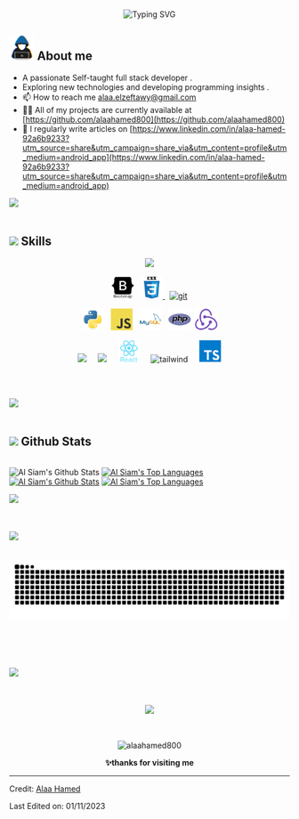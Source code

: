 <br>
<p align="center">
<img src="https://readme-typing-svg.herokuapp.com?font=Chakra+Petch&weight=500&size=22&pause=1000&color=8D9B34&center=true&vCenter=true&random=false&width=435&lines=Hey%2C+It's+ALAA+HAMED;%E3%80%8C+Web+Application+Developer++%E3%80%8D" alt="Typing SVG" />
</p>
	
## <picture><img src = "https://github.com/0xAbdulKhalid/0xAbdulKhalid/raw/main/assets/mdImages/about_me.gif" width = 45px></picture> **About me**

- A passionate Self-taught full stack developer .
-   Exploring new technologies and developing programming insights .
- 📫 How to reach me alaa.elzeftawy@gmail.com
- 👨‍💻 All of my projects are currently available at [https://github.com/alaahamed800](https://github.com/alaahamed800)
- 📝 I regularly write articles on [https://www.linkedin.com/in/alaa-hamed-92a6b9233?utm_source=share&utm_campaign=share_via&utm_content=profile&utm_medium=android_app](https://www.linkedin.com/in/alaa-hamed-92a6b9233?utm_source=share&utm_campaign=share_via&utm_content=profile&utm_medium=android_app)


<img src="https://user-images.githubusercontent.com/73097560/115834477-dbab4500-a447-11eb-908a-139a6edaec5c.gif"><br><br>

## <picture> <img src="https://media2.giphy.com/media/QssGEmpkyEOhBCb7e1/giphy.gif?cid=ecf05e47a0n3gi1bfqntqmob8g9aid1oyj2wr3ds3mg700bl&rid=giphy.gif" width ="25"></picture> **Skills**



<p  align="center">


  </p>
  
<p  align="center">
<img src="https://camo.githubusercontent.com/c8d13e1c596a6726b1da8475a9299fac133f95ef009083b48be01f975a44987e/68747470733a2f2f696d672e736869656c64732e696f2f62616467652f2d48544d4c2d3035313232413f7374796c653d666c6174266c6f676f3d48544d4c35" height="25"/>
  </p>
  

  <p  align="center">
<img src="https://raw.githubusercontent.com/devicons/devicon/master/icons/bootstrap/bootstrap-plain-wordmark.svg" alt="bootstrap" width="40" height="40"/>
  &nbsp;
<a href="https://www.w3schools.com/css/" target="_blank" rel="noreferrer"> <img src="https://raw.githubusercontent.com/devicons/devicon/master/icons/css3/css3-original-wordmark.svg" alt="css3" width="40" height="40"/> </a>
  &nbsp;
<a href="https://git-scm.com/" target="_blank" rel="noreferrer"> <img src="https://www.vectorlogo.zone/logos/git-scm/git-scm-icon.svg" alt="git" width="40" height="40"/> </a>  
 </p>


<p align="center">

 <img src="https://raw.githubusercontent.com/devicons/devicon/master/icons/python/python-original.svg" alt="python" width="40" height="40"/>
  &nbsp;
<img src="https://raw.githubusercontent.com/devicons/devicon/master/icons/javascript/javascript-original.svg" alt="javascript" width="40" height="40"/>
&nbsp;
 <img src="https://raw.githubusercontent.com/devicons/devicon/master/icons/mysql/mysql-original-wordmark.svg" alt="mysql" width="40" height="40"/> 
&nbsp;
<img src="https://raw.githubusercontent.com/devicons/devicon/master/icons/php/php-original.svg" alt="php" width="40" height="40"/>
&nbsp;<img src="https://raw.githubusercontent.com/devicons/devicon/master/icons/redux/redux-original.svg" alt="redux" width="40" height="40"/>
</p>



<p align="center">
  <img src="https://www.vectorlogo.zone/logos/github/github-tile.svg" height="35">
&nbsp;
&nbsp;
  <img src="https://www.vectorlogo.zone/logos/laravel/laravel-icon.svg" height="35">
&nbsp;
&nbsp;
<img src="https://raw.githubusercontent.com/devicons/devicon/master/icons/react/react-original-wordmark.svg" alt="react" width="40" height="40"/>
&nbsp;
&nbsp;
<img src="https://www.vectorlogo.zone/logos/tailwindcss/tailwindcss-icon.svg" alt="tailwind" width="40" height="40"/>
&nbsp;
&nbsp;
<img src="https://raw.githubusercontent.com/devicons/devicon/master/icons/typescript/typescript-original.svg" alt="typescript" width="40" height="40"/> 
</p>
<br>
<br>

<img src="https://user-images.githubusercontent.com/73097560/115834477-dbab4500-a447-11eb-908a-139a6edaec5c.gif"><br><br>


## <picture><img src="https://media.giphy.com/media/iY8CRBdQXODJSCERIr/giphy.gif" width="35"></picture> **Github Stats**
<br>


<div align="center>
<a> 
    <a href="https://github.com/alaahamed800"><img alt="Al Siam's Github Stats" src="https://github-readme-streak-stats.herokuapp.com?user=alaahamed800&theme=solarized-light&border_radius=10)](https://git.io/streak-stats" height="192px" width="49.5%"/></a>
  <a href="https://github.com/alaahamed800"><img alt="Al Siam's Top Languages" src="http://github-profile-summary-cards.vercel.app/api/cards/productive-time?username=alaahamed800&theme=flag_india&utcOffset=8" height="192px" width="49.5%"/></a>
  <br/>
</a>


<!-- ------------------------------------------- -->
<a> 
    <a href="https://github.com/alaahamed800"><img alt="Al Siam's Github Stats" src="http://github-profile-summary-cards.vercel.app/api/cards/stats?username=alaahamed800&theme=flag_india" height="192px" width="49.5%"/></a>
  <a href="https://github.com/alaahamed800"><img alt="Al Siam's Top Languages" src="http://github-profile-summary-cards.vercel.app/api/cards/repos-per-language?username=alaahamed800&theme=flag_india" height="192px" width="49.5%"/></a>
  <br/>
  
  ![](http://github-profile-summary-cards.vercel.app/api/cards/profile-details?username=alaahamed800&theme=flag_india)
</a>


<!-- +++++++++++++++++++++++++++++++++++++++++++ -->


</div>





<br>
<br>
<img src="https://user-images.githubusercontent.com/73097560/115834477-dbab4500-a447-11eb-908a-139a6edaec5c.gif">
<br>
  



  <br>
  <p align="center">
  <img src="https://github.com/DHANOLA/DHANOLA/raw/output/github-contribution-grid-snake.svg" alt="snake"></center>
</p>
<br>
<br>
<br>
<br>

<img src="https://user-images.githubusercontent.com/73097560/115834477-dbab4500-a447-11eb-908a-139a6edaec5c.gif">
<br>
<br>
<br>

<p align="center">
  <a href="https://skillicons.dev">
    <img src="https://github-profile-trophy.vercel.app/?username=alaahamed800" />
  </a>
</p>
<br>
<!--profile visit count-->
<div align="center" >
  
<p> <img src="https://komarev.com/ghpvc/?username=alaahamed800&label=views&color=e7d2cc&style=flat" alt="alaahamed800" /> </p>
 <b>✨thanks for visiting me</b>
</div>

---

Credit: [Alaa Hamed](https://github.com/alaahamed800)

Last Edited on: 01/11/2023

